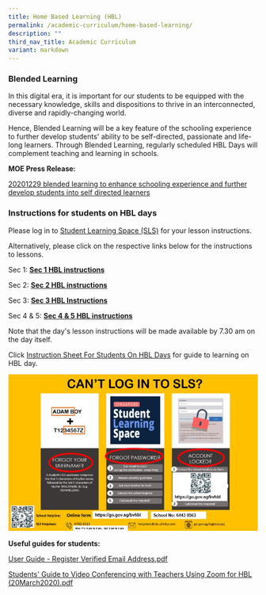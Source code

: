 ```yaml
---
title: Home Based Learning (HBL)
permalink: /academic-curriculum/home-based-learning/
description: ""
third_nav_title: Academic Curriculum
variant: markdown
---
```

### Blended Learning

In this digital era, it is important for our students to be equipped with the necessary knowledge, skills and dispositions to thrive in an interconnected, diverse and rapidly-changing world.

Hence, Blended Learning will be a key feature of the schooling experience to further develop students' ability to be self-directed, passionate and life-long learners. Through Blended Learning, regularly scheduled HBL Days will complement teaching and learning in schools. 

**MOE Press Release:**

[20201229 blended learning to enhance schooling experience and further develop students into self directed learners](https://www.moe.gov.sg/news/press-releases/20201229-blended-learning-to-enhance-schooling-experience-and-further-develop-students-into-self-directed-learners)

### Instructions for students on HBL days

Please log in to [Student Learning Space (SLS)](https://vle.learning.moe.edu.sg/login) for your lesson instructions.

Alternatively, please click on the respective links below for the instructions to lessons.

Sec 1:  **[Sec 1 HBL instructions](https://docs.google.com/spreadsheets/d/e/2PACX-1vS18eKvq_5X1hMJlUBXS_d0RNK6GP1g-S-eQr4UYoYpOQrNLQevIhWdmpy1X5dpVArRihsM06nLpmRS/pubhtml?gid=1381121516&amp;single=true)**

Sec 2:  **[Sec 2 HBL instructions](https://docs.google.com/spreadsheets/d/e/2PACX-1vRq8rc0z_Ww76rI8Pz82L_VIva0m43eoFODZuSrV6exdYUQbpqh11DhIG1fExZrAe10kzy7T9hYiF-R/pubhtml?gid=432938913&amp;single=true)**

Sec 3: **[Sec 3 HBL Instructions](https://docs.google.com/spreadsheets/d/e/2PACX-1vS6bQZzvEnsgyYgOgOHz85YDzPF5pKHEQ4KegnrxN9F80TwUX2bQnA9rXXX75KtA-Ohh-onWizFOzad/pubhtml?gid=2058463835&amp;single=true)**

Sec 4 &amp; 5: **[Sec 4 &amp; 5 HBL instructions](https://docs.google.com/spreadsheets/d/e/2PACX-1vSHNI7mtjPw89IfjoyEt7sCDmDFVS5tk_X0dkN8zw5w7AhWWSojq9i-kMaSFOThLUa-pMP4nkROkkXq/pubhtml?gid=495138549&amp;single=true)** 

Note that the day's lesson instructions will be made available by 7.30 am on the day itself.

Click [Instruction Sheet For Students On HBL Days](/files/Instruction%20Sheet%20for%20Students_BV.pdf) for guide to learning on HBL day.

![Student Learning Space support](/images/SLS%20suppt.jpg)

**Useful guides for students:**

[User Guide - Register Verified Email Address.pdf](/files/User%20Guide%20-%20Register%20Verified%20Email%20Address.pdf) <br>

[Students' Guide to Video Conferencing with Teachers Using Zoom for HBL (20March2020).pdf](/files/Students'%20Guide%20to%20Video%20Conferencing%20with%20Teachers%20Using%20Zoom%20for%20HBL%20(20March2020).pdf)